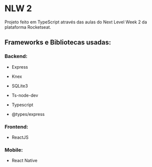 # NLW 2

Projeto feito em TypeScript através das aulas do Next Level Week 2 da plataforma Rocketseat.

## Frameworks e Bibliotecas usadas:

### Backend:
- Express
- Knex
- SQLite3

- Ts-node-dev
- Typescript
- @types/express

### Frontend:
- ReactJS


### Mobile: 
- React Native